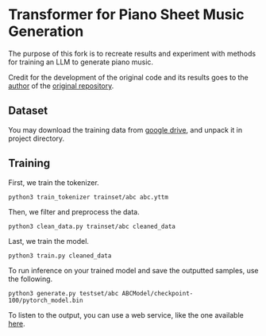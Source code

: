 # Transformer for Piano Sheet Music Generation
The purpose of this fork is to recreate results and experiment with methods for training an LLM to generate piano music.

Credit for the development of the original code and its results goes to the [author](https://github.com/alxmamaev) of the [original repository](https://github.com/alxmamaev/yandex-music-generation-contest).

## Dataset
You may download the training data from [google drive](https://drive.google.com/drive/folders/15rNfd10B2yEab-67CG5VAyVjvolJN-E4?usp=sharing), and unpack it in project directory.

## Training
First, we train the tokenizer.

```
python3 train_tokenizer trainset/abc abc.yttm
```

Then, we filter and preprocess the data.

```
python3 clean_data.py trainset/abc cleaned_data
```

Last, we train the model.

```
python3 train.py cleaned_data
```

To run inference on your trained model and save the outputted samples, use the following.
```
python3 generate.py testset/abc ABCModel/checkpoint-100/pytorch_model.bin
``` 

To listen to the output, you can use a web service, like the one available [here](https://www.abcjs.net/abcjs-editor.html).
